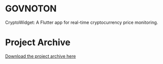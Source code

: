 # GOVNOTON
CryptoWidget: A Flutter app for real-time cryptocurrency price monitoring.
# Project Archive

[Download the project archive here](https://drive.google.com/your_file_link)
